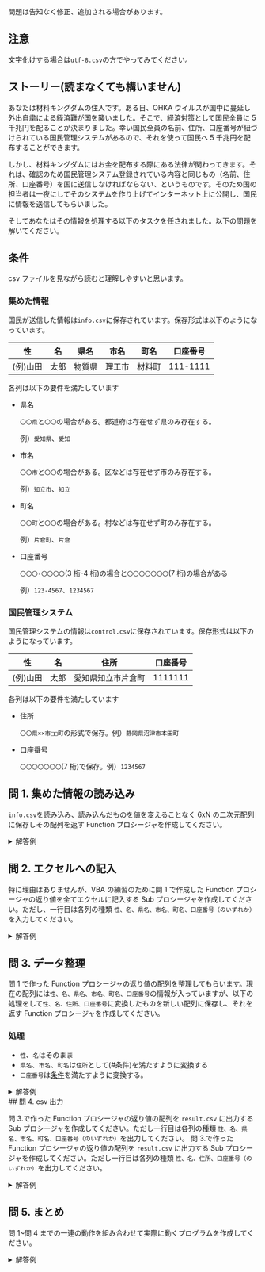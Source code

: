 問題は告知なく修正、追加される場合があります。

## 注意

文字化けする場合は`utf-8.csv`の方でやってみてください。

## ストーリー(読まなくても構いません)

あなたは材料キングダムの住人です。ある日、OHKA ウイルスが国中に蔓延し外出自粛による経済難が国を襲いました。そこで、経済対策として国民全員に 5 千兆円を配ることが決まりました。幸い国民全員の名前、住所、口座番号が紐づけられている国民管理システムがあるので、それを使って国民へ 5 千兆円を配布することができます。

しかし、材料キングダムにはお金を配布する際にある法律が関わってきます。それは、確認のため国民管理システム登録されている内容と同じもの（名前、住所、口座番号）を国に送信しなければならない、というものです。そのため国の担当者は一夜にしてそのシステムを作り上げてインターネット上に公開し、国民に情報を送信してもらいました。

そしてあなたはその情報を処理する以下のタスクを任されました。以下の問題を解いてください。

## 条件

csv ファイルを見ながら読むと理解しやすいと思います。

### 集めた情報

国民が送信した情報は`info.csv`に保存されています。保存形式は以下のようになっています。

| 性       | 名   | 県名   | 市名   | 町名   | 口座番号 |
| -------- | ---- | ------ | ------ | ------ | -------- |
| (例)山田 | 太郎 | 物質県 | 理工市 | 材料町 | 111-1111 |

各列は以下の要件を満たしています

- 県名

  `〇〇県`と`〇〇`の場合がある。都道府は存在せず県のみ存在する。

  例）`愛知県`、`愛知`

- 市名

  `〇〇市`と`〇〇`の場合がある。区などは存在せず市のみ存在する。

  例）`知立市`、`知立`

- 町名

  `〇〇町`と`〇〇`の場合がある。村などは存在せず町のみ存在する。

  例）`片倉町`、`片倉`

- 口座番号

  `〇〇〇-〇〇〇〇`(3 桁-4 桁)の場合と`〇〇〇〇〇〇〇`(7 桁)の場合がある

  例）`123-4567`、`1234567`

### 国民管理システム

国民管理システムの情報は`control.csv`に保存されています。保存形式は以下のようになっています。

| 性       | 名   | 住所               | 口座番号 |
| -------- | ---- | ------------------ | -------- |
| (例)山田 | 太郎 | 愛知県知立市片倉町 | 1111111  |

各列は以下の要件を満たしています

- 住所

  `〇〇県××市□□町`の形式で保存。例）`静岡県沼津市本田町`

- 口座番号

  `〇〇〇〇〇〇〇`(7 桁)で保存。例）`1234567`

## 問 1. 集めた情報の読み込み

`info.csv`を読み込み、読み込んだものを値を変えることなく 6xN の二次元配列に保存しその配列を返す Function プロシージャを作成してください。

<details>
<summary>解答例</summary>

```vb
Function problem1() As String()
    ChDrive ThisWorkbook.Path
    ChDir ThisWorkbook.Path

    Open "info.csv" For Input As #1
    Dim line As String, i As Long
    Dim arr() As String
    Dim lineNum As Long

    lineNum = 0
    Do Until EOF(1)
        Line Input #1, line
        lineElements = Split(line, ",")
        ReDim Preserve arr(5, lineNum)
        For i = 0 To UBound(lineElements)
            arr(i, lineNum) = lineElements(i)
        Next i
        lineNum = lineNum + 1
    Loop

    problem1 = arr()

    Close #1
End Function
```

</details>

## 問 2. エクセルへの記入

特に理由はありませんが、VBA の練習のために問 1 で作成した Function プロシージャの返り値を全てエクセルに記入する Sub プロシージャを作成してください。ただし、一行目は各列の種類 `性、名、県名、市名、町名、口座番号（のいずれか）`を入力してください。

<details>
<summary>解答例</summary>

```vb
Sub problem2(ByRef arr() As String)
    Dim i As Long, j As Long

    For i = 0 To UBound(arr, 1)
        For j = 0 To UBound(arr, 2)
            Cells(j + 1, i + 1).Value = arr(i, j)
        Next j
    Next i
End Sub
```

</details>

## 問 3. データ整理

問 1 で作った Function プロシージャの返り値の配列を整理してもらいます。現在の配列には`性、名、県名、市名、町名、口座番号`の情報が入っていますが、以下の処理をして`性、名、住所、口座番号`に変換したものを新しい配列に保存し、それを返す Function プロシージャを作成してください。

### 処理

- `性`、`名`はそのまま
- `県名`、`市名`、`町名`は`住所`として(#条件)を満たすように変換する
- `口座番号`は[条件](#条件)を満たすように変換する。

<details>
<summary>解答例</summary>

```vb
Function problem3(ByRef arr() As String) As String()
    Dim result() As String
    Dim i As Long, j As Long
    Dim lineNum As Long

    lineNum = 0
    ReDim Preserve result(3, lineNum)
    result(0, 0) = "性"
    result(1, 0) = "名"
    result(2, 0) = "住所"
    result(3, 0) = "口座番号"
    For i = 1 To UBound(arr, 2)
        lineNum = lineNum + 1
        ReDim Preserve result(3, lineNum)
        For j = 0 To 3
            Select Case j
            Case 0
                result(j, i) = arr(j, i)
            Case 1
                result(j, i) = arr(j, i)
            Case 2
                result(j, i) = Split(arr(2, i), "県")(0) + "県" + Split(arr(3, i), "市")(0) + "市" + Split(arr(4, i), "町")(0) + "町"
            Case 3
                kouza = Split(arr(5, i), "-")
                If UBound(kouza) = 0 Then
                    result(j, i) = kouza(0)
                Else
                    result(j, i) = kouza(0) + kouza(1)
                End If
            End Select
        Next j
    Next i

    problem3 = result()
End Function
```

</details>
## 問 4. csv 出力

問 3.で作った Function プロシージャの返り値の配列を `result.csv` に出力する Sub プロシージャを作成してください。ただし一行目は各列の種類 `性、名、県名、市名、町名、口座番号（のいずれか）`を出力してください。
問 3.で作った Function プロシージャの返り値の配列を `result.csv` に出力する Sub プロシージャを作成してください。ただし一行目は各列の種類 `性、名、住所、口座番号（のいずれか）`を出力してください。

<details>
<summary>解答例</summary>

```vb
Sub problem4(ByRef arr() As String)
    Dim i As Long, j As Long
    Dim filePath As String

    filePath = ThisWorkbook.Path & "\result.csv"
    Open filePath For Output As #1

    For i = 0 To UBound(arr, 2)
        For j = 0 To UBound(arr, 1)
            If j <> UBound(arr, 1) Then
                Print #1, arr(j, i) & ",";
            Else
                Print #1, arr(j, i)
            End If
        Next j
    Next i
    Close #1
End Sub

```

</details>

## 問 5. まとめ

問 1~問 4 までの一連の動作を組み合わせて実際に動くプログラムを作成してください。

<details>
<summary>解答例</summary>

```vb
Sub main()
    Dim arr() As String


    arr = problem1()
    Call problem2(arr)
    arr = problem3(arr)
    Call problem4(arr)
End Sub
```

</details>
